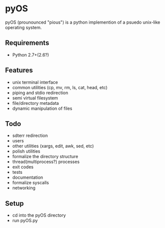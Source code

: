 pyOS
====
pyOS (prounounced "pious") is a python implemention of a psuedo unix-like operating system. 

Requirements
-------------
- Python 2.7+(2.6?)

Features
--------
- unix terminal interface
- common utilities (cp, mv, rm, ls, cat, head, etc)
- piping and stdio redirection
- semi virtual filesystem
- file/directory metadata
- dynamic manipulation of files

Todo
----
- sdterr redirection
- users
- other utilities (xargs, edit, awk, sed, etc)
- polish utilities
- formalize the directory structure
- thread(multiprocess?) processes
- exit codes
- tests
- documentation
- formalize syscalls
- networking

Setup
-----
- cd into the pyOS directory
- run pyOS.py
